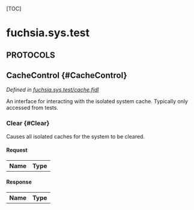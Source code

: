 [TOC]

# fuchsia.sys.test


## **PROTOCOLS**

## CacheControl {#CacheControl}
*Defined in [fuchsia.sys.test/cache.fidl](https://fuchsia.googlesource.com/fuchsia/+/master/sdk/fidl/fuchsia.sys.test/cache.fidl#10)*

 An interface for interacting with the isolated system cache. Typically only
 accessed from tests.

### Clear {#Clear}

 Causes all isolated caches for the system to be cleared.

#### Request
<table>
    <tr><th>Name</th><th>Type</th></tr>
    </table>


#### Response
<table>
    <tr><th>Name</th><th>Type</th></tr>
    </table>















